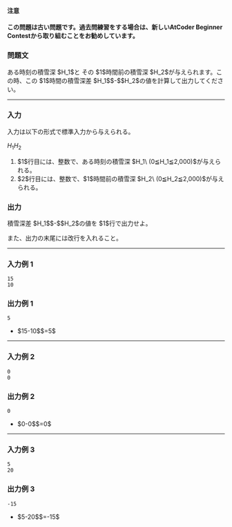 
<div>

<div>

#### **注意**

<p>

<b>
この問題は古い問題です。過去問練習をする場合は、新しいAtCoder Beginner Contestから取り組むことをお勧めしています。
</b>

</p>

### **問題文**

<section>
ある時刻の積雪深 $H_1$と その $1$時間前の積雪深 $H_2$が与えられます。この時、この $1$時間の積雪深差 $H_1$$-$$H_2$の値を計算して出力してください。




</section>

</div>

---

<div>

<div>

### **入力**

<section>
入力は以下の形式で標準入力から与えられる。

<div>

$H_1$$H_2$
</div>

<ol>

<li>
$1$行目には、整数で、ある時刻の積雪深 $H_1\ (0≦H_1≦2,000)$が与えられる。
</li>

<li>
$2$行目には、整数で、$1$時間前の積雪深 $H_2\ (0≦H_2≦2,000)$が与えられる。
</li>

</ol>

</section>

</div>

<div>

### **出力**

<section>
積雪深差 $H_1$$-$$H_2$の値を $1$行で出力せよ。

また、出力の末尾には改行を入れること。

</section>

</div>

</div>

---

<div>

### **入力例 1**

<section>

```
15
10
```

</section>

</div>

<div>

### **出力例 1**

<section>

```
5
```

<ul>

<li>
$15-10$$=5$
</li>

</ul>

</section>

</div>

---

<div>

### **入力例 2**

<section>

```
0
0
```

</section>

</div>

<div>

### **出力例 2**

<section>

```
0
```

<ul>

<li>
$0-0$$=0$
</li>

</ul>

</section>

</div>

---

<div>

### **入力例 3**

<section>

```
5
20
```

</section>

</div>

<div>

### **出力例 3**

<section>

```
-15
```

<ul>

<li>
$5-20$$=-15$
</li>

</ul>

</section>

</div>

</div>
